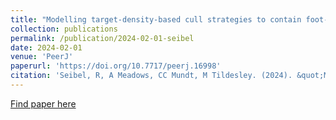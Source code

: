 ```yaml
---
title: "Modelling target-density-based cull strategies to contain foot-and-mouth disease outbreaks"
collection: publications
permalink: /publication/2024-02-01-seibel
date: 2024-02-01
venue: 'PeerJ'
paperurl: 'https://doi.org/10.7717/peerj.16998'
citation: 'Seibel, R, A Meadows, CC Mundt, M Tildesley. (2024). &quot;Modeling target-density-based cull strategies to contain foot-and-mouth disease outbreaks.&quot; <i>PeerJ</i>. 10: e16998.'
---
```


[Find paper here](https://doi.org/10.7717/peerj.16998)
